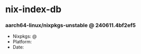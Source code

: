 # nix-index-db
### aarch64-linux/nixpkgs-unstable @ 240611.4bf2ef5
- Nixpkgs: @[](https://github.com/NixOS/nixpkgs/commit/4bf2ef5ac2bf016aabe80b09ba5c0eef9829a664)
- Platform: 
- Date: 
